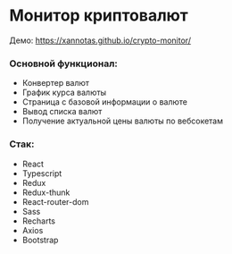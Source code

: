 # Монитор криптовалют
Демо: https://xannotas.github.io/crypto-monitor/

### Основной функционал:
- Конвертер валют
- График курса валюты
- Страница с базовой информации о валюте
- Вывод списка валют
- Получение актуальной цены валюты по вебсокетам

### Стак:
- React
- Typescript
- Redux
- Redux-thunk
- React-router-dom
- Sass
- Recharts
- Axios
- Bootstrap
